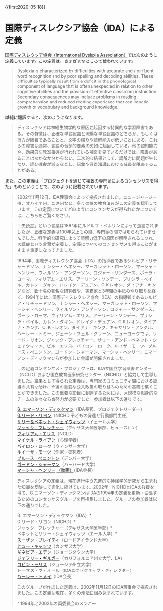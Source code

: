 {{first:2020-05-18}}

# 国際ディスレクシア協会（IDA）による定義
[国際ディスレクシア協会（International Dyslexia Association）](https://dyslexiaida.org/definition-of-dyslexia/)では次のように定義しています。この定義は、さまざまなところで使われています。

>Dyslexia is characterized by difficulties with accurate and / or fluent word recognition and by poor spelling and decoding abilities. These difficulties typically result from a deficit in the phonological component of language that is often unexpected in relation to other cognitive abilities and the provision of effective classroom instruction. Secondary consequences may include problems in reading comprehension and reduced reading experience that can impede growth of vocabulary and background knowledge.

単純に翻訳すると、次のようになります。

> ディスレクシアは神経生物学的な原因に起因する特異的な学習障害である。その特徴は、正確な単語認識と流暢な単語認識のどちらか、もしくは両方が困難であることと、文字の綴りや読解能力が低いことにある。これらの障害は通常、言語の音韻的要素の欠如に起因している。他の認知能力や、効果的な教室指導が行われている場面を見ているだけでは、障害があることはなかなか分からない。二次的な結果として、読解力に問題が生じたり、読む機会が減るなどし、語彙や背景知識における成長を阻害することがある。

また、この定義は「プロジェクトを通じて複数の専門家によるコンセンサスを得た」ものということで、次のように記載されています。

>2002年11月12日、IDA理事会によって採択されました。ニュージャージー州、オハイオ州、ユタ州など、多くの州の教育法典がこの定義を採用しています。この定義についてどのようにコンセンサスが得られたかについては、こちらをご覧ください。

>「失読症」という言葉は1887年にルドルフ・ベルリンによって造語されましたが、正確な定義は100年以上もの間、専門家の間では知られていませんでした。科学的な研究によって読解力低下の原因が解明されるにつれ、失読症という言葉が定着し、定義についてのコンセンサスを得ることがますます重要になってきました。
>
>1994年、国際ディスレクシア協会（IDA）の指導者であるシルビア・リチャードソン、ナンシー・ヘネシー、マーガレット・ローソン、マーシャ・ヘンリー、ウィルソン・アンダーソン、ロジャー・サンダース、ポーラ・ローマ、ウィリアム・エリス、アーリーン・ソンデー、プリシラ・ベイル、カレン・ダキン、ドレイク・デュアン、C.K.レオン、ダイアナ・キングなど、数十名の著名な研究者や、実務家と3年間の手紙のやり取りを経て、1994年には、国際ディスレクシア協会（IDA）の指導者であるシルビア・リチャードソン、ナンシー・ヘネシー、マーガレット・ローソン、マーシャ・ヘンリー、ウィルソン・アンダーソン、ロジャー・サンダース、ポーラ・ローマ、ウィリアム・エリス、アーリーン・ソンデー、プリシラ・ベイル、カレン・ダキン、ドレイク・デュアン、C.K.レオン、ダイアナ・キング、C. K・レオン、ダイアナ・キング、キャサリン・アングル、ハーレー・トミー、ジェーン・フェル・グリーン、ニューヨークでは、リード・リオン、ジャック・フレッチャー、サリー・アンド・ベネット・シェイウィッツ、ビル・エリス、バイロン・ローク、ルイザ・モーツ、ブルース・ペニントン、ゴードン・シャーマン、マーシャ・ヘンリー、エマーソン・ディックマンらが参加した会議が開催されました。
>
>この定義コンセンサス・プロジェクトは、IDAが国立学習障害センター（NCLD）および国立成育医療研究センター（NICHD）と協力して主導しました。結果として得られた定義は、専門家のコミュニティ間における認識の共有を助け、今後の重要な公共政策の取り組みのための基礎を築くことができました。この重要な節目に到達するためには、大規模な献身的なチームの並々ならぬ努力が必要でした。参加者は以下の通りです。
>
>[G. エマーソン・ディックマン](https://www.emersondickman.com/)（IDA長官、プロジェクトリーダー）  
[G.リード・リヨン](https://childrenofthecode.org/interviews/lyon.htm)（NICHD 子どもの発達と行動部門主任）  
[サリー＆ベネット・シェイウィッツ](https://www.nytimes.com/2018/09/21/health/dyslexia-shaywitz-yale.html)（イェール大学）  
[ジャック・フレッチャー](https://uh.edu/class/psychology/about/people/jack-fletcher/)（テキサス大学医学部、ヒューストン）  
[ウィリアム・エリス](https://www.baltimoresun.com/news/bs-xpm-1995-11-12-1995316090-story.html)（NCLD）  
[マイケル・ライアン](http://dyslexiahelp.umich.edu/dyslexics/letter-from-dr-ryan)（心理学者）  
[バイロン・ローク](https://www.tandfonline.com/doi/abs/10.1080/13854046.2011.638043?journalCode=ntcn20)（ウィンザー大学）  
[ルイーザ・モーツ](http://www.louisamoats.com/)（作家・研究者）  
[ブルース・ペニントン](https://www.du.edu/ahss/psychology/facultystaffstudents/faculty-listing/pennington.html)（デンバー大学）  
[ゴードン・シャーマン](https://www.thenewgrange.org/about/gordon-sherman/)（ハーバード大学）  
[マーシャ・ヘンリー](https://products.brookespublishing.com/cw_contributorinfo.aspx?ContribID=2053&Name=Marcia+K.+Henry%2C+Ph.D.) [（動画）](https://www.youtube.com/watch?v=bi3rMHMWX1U)（IDA会長）
>
>ディスレクシアの定義は、現在進行中の先進的な神経学的研究から生まれた知識を反映して進化し続けています。2002年、NICHDとIDAの後援を得て、G.エマーソン・ディックマンはIDAの1994年の定義を更新・拡張するためのコンセンサスグループを再招集しました。グループの参加者は以下の通りでした。
>
>G. エマーソン・ディックマン（IDA）*  
G.リード・リヨン（NICHD）*  
ジャック・フレッチャー（テキサス大学医学部）*  
ベネットとサリー・シェイウィッツ（エール大学）*  
[スーザン・ブレイディ](https://web.uri.edu/psychology/meet/susan-brady/)（ロードアイランド大学）  
[ヒュー・キャッツ](https://directory.cci.fsu.edu/hugh-catts/)（カンザス大学）  
[ギネビア・エデン](https://gufaculty360.georgetown.edu/s/contact/00336000014RdJHAA0/guinevere-eden)（ジョージタウン大学）  
[ジェフリー・ギルガー](https://www.ucmerced.edu/content/jeffrey-gilger)（カリフォルニア州立大学、LA）  
[ロビン・モリス](https://cradl.gsu.edu/profile/robin-morris/)（ジョージア州立大学）  
トーマス・ヴィオール（IDAエグゼクティブ・ディレクター）  
[ハーレー・トメイ](https://www.youtube.com/watch?v=-JfNtXnvgdI)（IDA会長）  
>
>このグループが作成した定義は、2002年11月12日のIDA理事会で採択されました。この定義は現在、多くの州法に組み込まれています。
>
>\* 1994年と2002年の両委員会のメンバー
